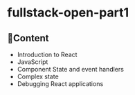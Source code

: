 # fullstack-open-part1

## 📃Content 
- Introduction to React
- JavaScript
- Component State and event handlers
- Complex state
- Debugging React applications 
